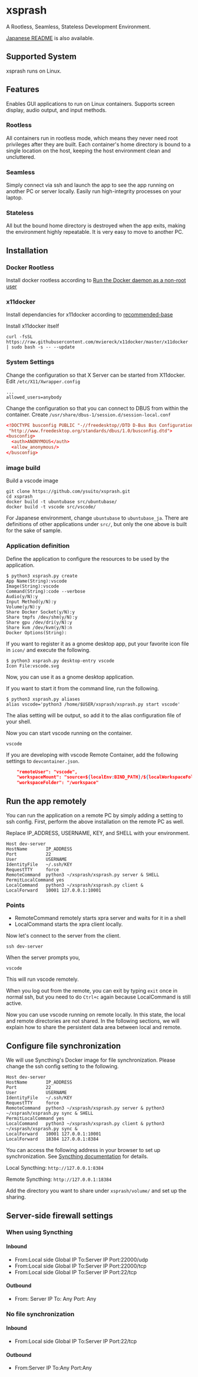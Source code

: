 # xsprash
A Rootless, Seamless, Stateless Development Environment.

[Japanese README](README_ja.md) is also available.

## Supported System
xsprash runs on Linux.

## Features
Enables GUI applications to run on Linux containers.
Supports screen display, audio output, and input methods.

### Rootless
All containers run in rootless mode, which means they never need root privileges after they are built.
Each container's home directory is bound to a single location on the host, keeping the host environment clean and uncluttered.

### Seamless
Simply connect via ssh and launch the app to see the app running on another PC or server locally.
Easily run high-integrity processes on your laptop.

### Stateless
All but the bound home directory is destroyed when the app exits, making the environment highly repeatable.
It is very easy to move to another PC.


## Installation
### Docker Rootless
Install docker rootless according to [Run the Docker daemon as a non-root user](https://docs.docker.com/engine/security/rootless/)

### x11docker
Install dependancies for x11docker according to [recommended-base](https://github.com/mviereck/x11docker/wiki/Dependencies#recommended-base)

Install x11docker itself
```bash:bash
curl -fsSL https://raw.githubusercontent.com/mviereck/x11docker/master/x11docker | sudo bash -s -- --update
```

### System Settings
Change the configuration so that X Server can be started from X11docker.
Edit `/etc/X11/Xwrapper.config`
```config:/etc/X11/Xwrapper.config
...
allowed_users=anybody
```

Change the configuration so that you can connect to DBUS from within the container.
Create `/usr/share/dbus-1/session.d/session-local.conf`

```config:/usr/share/dbus-1/session.d/session-local.conf
<!DOCTYPE busconfig PUBLIC "-//freedesktop//DTD D-Bus Bus Configuration 1.0//EN"
 "http://www.freedesktop.org/standards/dbus/1.0/busconfig.dtd">
<busconfig>
  <auth>ANONYMOUS</auth>
  <allow_anonymous/>
</busconfig>
```

### image build

Build a vscode image

```bash:bash
git clone https://github.com/ysuito/xsprash.git
cd xsprash
docker build -t ubuntubase src/ubuntubase/
docker build -t vscode src/vscode/
```
For Japanese environment, change `ubuntubase` to `ubuntubase_ja`.
There are definitions of other applications under `src/`, but only the one above is built for the sake of sample.

### Application definition

Define the application to configure the resources to be used by the application.
```bash:bash
$ python3 xsprash.py create
App Name(String):vscode
Image(String):vscode
Command(String):code --verbose
Audio(y/N):y
Input Method(y/N):y
Volume(y/N):y
Share Docker Socket(y/N):y
Share tmpfs /dev/shm(y/N):y
Share gpu /dev/dri(y/N):y
Share kvm /dev/kvm(y/N):n
Docker Options(String):
```

If you want to register it as a gnome desktop app, put your favorite icon file in `icon/` and execute the following.
```bash:bash
$ python3 xsprash.py desktop-entry vscode
Icon File:vscode.svg
```
Now, you can use it as a gnome desktop application.

If you want to start it from the command line, run the following.
```bash:bash
$ python3 xsprash.py aliases
alias vscode='python3 /home/$USER/xsprash/xsprash.py start vscode'
```

The alias setting will be output, so add it to the alias configuration file of your shell.

Now you can start vscode running on the container.

```bash:bash
vscode
```

If you are developing with vscode Remote Container, add the following settings to `devcontainer.json`.

```json:devcontainer.json
	"remoteUser": "vscode",
	"workspaceMount": "source=${localEnv:BIND_PATH}/${localWorkspaceFolderBasename},target=/workspace,type=bind,consistency=cached",
	"workspaceFolder": "/workspace"
```

## Run the app remotely
You can run the application on a remote PC by simply adding a setting to ssh config.
First, perform the above installation on the remote PC as well.

Replace IP_ADDRESS, USERNAME, KEY, and SHELL with your environment.

```config:~/.ssh/config
Host dev-server
HostName       IP_ADDRESS
Port           22
User           USERNAME
IdentityFile   ~/.ssh/KEY
RequestTTY     force
RemoteCommand  python3 ~/xsprash/xsprash.py server & SHELL
PermitLocalCommand yes
LocalCommand   python3 ~/xsprash/xsprash.py client &
LocalForward   10001 127.0.0.1:10001
```

### Points
- RemoteCommand remotely starts xpra server and waits for it in a shell
- LocalCommand starts the xpra client locally.

Now let's connect to the server from the client.
```
ssh dev-server
```

When the server prompts you,
````
vscode
````
This will run vscode remotely.

When you log out from the remote, you can exit by typing `exit` once in normal ssh, but you need to do `Ctrl+c` again because LocalCommand is still active.

Now you can use vscode running on remote locally.
In this state, the local and remote directories are not shared.
In the following sections, we will explain how to share the persistent data area between local and remote.


## Configure file synchronization
We will use Syncthing's Docker image for file synchronization.
Please change the ssh config setting to the following.

```config:~/.ssh/config
Host dev-server
HostName       IP_ADDRESS
Port           22
User           USERNAME
IdentityFile   ~/.ssh/KEY
RequestTTY     force
RemoteCommand  python3 ~/xsprash/xsprash.py server & python3 ~/xsprash/xsprash.py sync & SHELL
PermitLocalCommand yes
LocalCommand   python3 ~/xsprash/xsprash.py client & python3 ~/xsprash/xsprash.py sync &
LocalForward   10001 127.0.0.1:10001
LocalForward   18384 127.0.0.1:8384
```

You can access the following address in your browser to set up synchronization.
See [Syncthing documentation](https://docs.syncthing.net/) for details.

Local Syncthing: `http://127.0.0.1:8384`

Remote Syncthing: `http://127.0.0.1:18384`

Add the directory you want to share under `xsprash/volume/` and set up the sharing.


## Server-side firewall settings

### When using Syncthing

#### Inbound

- From:Local side Global IP To:Server IP Port:22000/udp
- From:Local side Global IP To:Server IP Port:22000/tcp
- From:Local side Global IP To:Server IP Port:22/tcp

#### Outbound

- From: Server IP To: Any Port: Any

### No file synchronization

#### Inbound

- From:Local side Global IP To:Server IP Port:22/tcp

#### Outbound

- From:Server IP To:Any Port:Any

